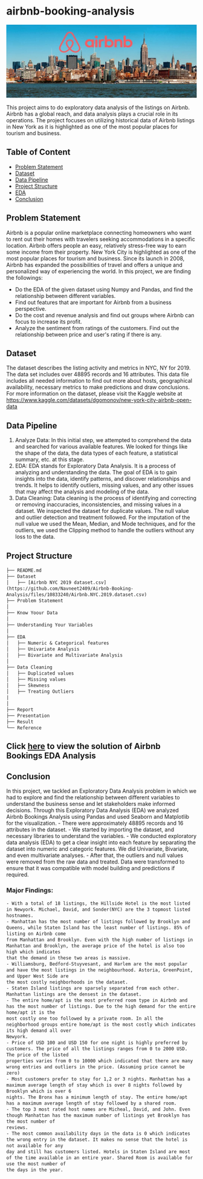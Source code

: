 # airbnb-booking-analysis
![AirBnb](https://github.com/Kashifletslearn/EDA-of-Airbnb-Hotel-Booking/blob/main/air%20bnb.jpg)

This project aims to do exploratory data analysis of the listings on Airbnb. Airbnb has a global reach, and data analysis plays a crucial role in its operations. The project focuses on utilizing historical data of Airbnb listings in New York as it is highlighted as one of the most popular places for tourism and business.

## Table of Content
  * [Problem Statement](#problem-statement)
  * [Dataset](#dataset)
  * [Data Pipeline](#data-pipeline)
  * [Project Structure](#project-structure)
  * [EDA](https://github.com/Kashifletslearn/EDA-of-Airbnb-Hotel-Booking/blob/main/EDA_of_Airbnb_Hotel_Booking.ipynb)
  * [Conclusion](#conclusion)
  
  
## Problem Statement
Airbnb is a popular online marketplace connecting homeowners who want to rent out their homes with travelers seeking accommodations in a specific location. Airbnb offers people an easy, relatively stress-free way to earn some income from their property. New York City is highlighted as one of the most popular places for tourism and business. Since its launch in 2008, Airbnb has expanded the possibilities of travel and offers a unique and personalized way of experiencing the world. In this project, we are finding the followings:
  * Do the EDA of the given dataset using Numpy and Pandas, and find the relationship between different variables.
  * Find out features that are important for Airbnb from a business perspective.
  * Do the cost and revenue analysis and find out groups where Airbnb can focus to increase its profit.
  * Analyze the sentiment from ratings of the customers. Find out the relationship between price and user's rating if there is any.


## Dataset
The dataset describes the listing activity and metrics in NYC, NY for 2019. The data set includes over 48895 records and 16 attributes. This data file includes all needed information to find out more about hosts, geographical availability, necessary metrics to make predictions and draw conclusions. For more information on the dataset, please visit the Kaggle website at https://www.kaggle.com/datasets/dgomonov/new-york-city-airbnb-open-data


## Data Pipeline
  1. Analyze Data: 
      In this initial step, we attempted to comprehend the data and searched for various available features. We looked for things like the shape of the data, the 
      data types of each feature, a statistical summary, etc. at this stage.
  2. EDA: 
      EDA stands for Exploratory Data Analysis. It is a process of analyzing and understanding the data. The goal of EDA is to gain insights into the data, identify 
      patterns, and discover relationships and trends. It helps to identify outliers, missing values, and any other issues that may affect the analysis and modeling 
      of the data.
  3. Data Cleaning: 
      Data cleaning is the process of identifying and correcting or removing inaccuracies, inconsistencies, and missing values in a dataset. We inspected the dataset 
      for duplicate values. The null value and outlier detection and treatment followed. For the imputation of the null value we used the Mean, Median, and Mode 
      techniques, and for the outliers, we used the Clipping method to handle the outliers without any loss to the data.
      

## Project Structure
```
├── README.md
├── Dataset 
│   ├── [Airbnb NYC 2019 dataset.csv](https://github.com/Navneet2409/Airbnb-Booking-Analysis/files/10833240/Airbnb.NYC.2019.dataset.csv)
├── Problem Statement
│
├── Know Yoour Data
│
├── Understanding Your Variables
│
├── EDA
│   ├── Numeric & Categorical features
│   ├── Univariate Analysis
│   ├── Bivariate and Multivariate Analysis
│
├── Data Cleaning
│   ├── Duplicated values
│   ├── Missing values
│   ├── Skewness
│   ├── Treating Outliers
|
│   
├── Report
├── Presentation
├── Result
└── Reference
```
## Click [here](https://github.com/Kashifletslearn/EDA-of-Airbnb-Hotel-Booking/blob/main/EDA_of_Airbnb_Hotel_Booking.ipynb) to view the solution of Airbnb Bookings EDA Analysis




## Conclusion
In this project, we tackled an Exploratory Data Analysis problem in which we had to explore and find the relationship between different variables to understand the business sense and let stakeholders make informed decisions. Through this Exploratory Data Analysis (EDA) we analyzed Airbnb Bookings Analysis using Pandas and used Seaborn and Matplotlib for the visualization. 
    - There were approximately 48895 records and 16 attributes in the dataset.
    - We started by importing the dataset, and necessary libraries to understand the variables.
    - We conducted exploratory data analysis (EDA) to get a clear insight into each feature by separating the dataset into numeric and categoric features. We did 
    Univariate, Bivariate, and even multivariate analyses.
    - After that, the outliers and null values were removed from the raw data and treated. Data were transformed to ensure that it was compatible with model building 
    and predictions if required.

  ### **Major Findings**:
    - With a total of 18 listings, the Hillside Hotel is the most listed in Newyork. Michael, David, and Sonder(NYC) are the 3 topmost listed hostnames.
    - Manhattan has the most number of listings followed by Brooklyn and Queens, while Staten Island has the least number of listings. 85% of listing on Airbnb come 
    from Manhattan and Brooklyn. Even with the high number of listings in Manhattan and Brooklyn, the average price of the hotel is also too high which indicates 
    that the demand in these two areas is massive.
    - Williamsburg, Bedford-Stuyvesant, and Harlem are the most popular and have the most listings in the neighbourhood. Astoria, GreenPoint, and Upper West Side are 
    the most costly neighborhoods in the dataset.
    - Staten Island listings are sparsely separated from each other. Manhattan listings are the densest in the dataset.
    - The entire home/apt is the most preferred room type in Airbnb and has the most number of listings. Due to the high demand for the entire home/apt it is the 
    most costly one too followed by a private room. In all the neighborhood groups entire home/apt is the most costly which indicates its high demand all over 
    Newyork.
    - Price of USD 100 and USD 150 for one night is highly preferred by customers. The price of all the listings ranges from 0 to 2000 USD. The price of the listed 
    properties varies from 0 to 10000 which indicated that there are many wrong entries and outliers in the price. (Assuming price cannot be zero)
    - Most customers prefer to stay for 1,2 or 3 nights. Manhattan has a maximum average length of stay which is over 8 nights followed by Brooklyn which is over 6 
    nights. The Bronx has a minimum length of stay. The entire home/apt has a maximum average length of stay followed by a shared room.
    - The top 3 most rated host names are Micheal, David, and John. Even though Manhattan has the maximum number of listings yet Brooklyn has the most number of 
    reviews.
    - The most common availability days in the data is 0 which indicates the wrong entry in the dataset. It makes no sense that the hotel is not available for any 
    day and still has customers listed. Hotels in Staten Island are most of the time available in an entire year. Shared Room is available for use the most number of 
    the days in the year.
    
    
    
    

